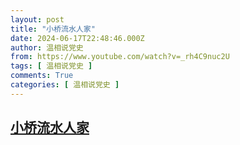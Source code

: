 ```yaml
---
layout: post
title: "小桥流水人家"
date: 2024-06-17T22:48:46.000Z
author: 温相说党史
from: https://www.youtube.com/watch?v=_rh4C9nuc2U
tags: [ 温相说党史 ]
comments: True
categories: [ 温相说党史 ]
---
```

<!--1718664526000-->
[小桥流水人家](https://www.youtube.com/watch?v=_rh4C9nuc2U)
------

<div>

</div>
